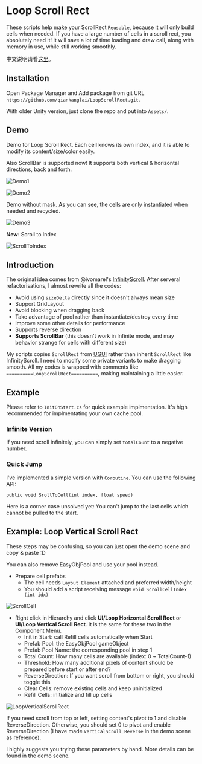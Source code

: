 # Loop Scroll Rect

These scripts help make your ScrollRect `Reusable`, because it will only build cells when needed. If you have a large number of cells in a scroll rect, you absolutely need it! It will save a lot of time loading and draw call, along with memory in use, while still working smoothly.

中文说明请看[这里](http://qiankanglai.me/2015/08/15/LoopScrollRect/)。

## Installation

Open Package Manager and Add package from git URL `https://github.com/qiankanglai/LoopScrollRect.git`.

With older Unity version, just clone the repo and put into `Assets/`.

## Demo

Demo for Loop Scroll Rect. Each cell knows its own index, and it is able to modify its content/size/color easily.

Also ScrollBar is supported now! It supports both vertical & horizontal directions, back and forth.

![Demo1](Images~/demo1.gif)

![Demo2](Images~/demo2.gif)

Demo without mask. As you can see, the cells are only instantiated when needed and recycled.

![Demo3](Images~/demo3.gif)

**New**: Scroll to Index

![ScrollToIndex](Images~/ScrollToIndex.gif)

## Introduction

The original idea comes from @ivomarel's [InfinityScroll](https://github.com/ivomarel/InfinityScroll). After serveral refactorisations, I almost rewrite all the codes:
- Avoid using `sizeDelta` directly since it doesn't always mean size
- Support GridLayout
- Avoid blocking when dragging back
- Take advantage of pool rather than instantiate/destroy every time
- Improve some other details for performance
- Supports reverse direction
- **Supports ScrollBar** (this doesn't work in Infinite mode, and may behavior strange for cells with different size)

My scripts copies `ScrollRect` from [UGUI](https://bitbucket.org/Unity-Technologies/ui) rather than inherit `ScrollRect` like InfinityScroll. I need to modify some private variants to make dragging smooth. All my codes is wrapped with comments like `==========LoopScrollRect==========`, making maintaining a little easier.

## Example

Please refer to `InitOnStart.cs` for quick example implmentation. It's high recommended for implmentating your own cache pool.

### Infinite Version

If you need scroll infinitely, you can simply set `totalCount` to a negative number.

### Quick Jump

I've implemented a simple version with `Coroutine`. You can use the following API:

    public void SrollToCell(int index, float speed)

Here is a corner case unsolved yet: You can't jump to the last cells which cannot be pulled to the start.

## Example: Loop Vertical Scroll Rect

These steps may be confusing, so you can just open the demo scene and copy & paste :D

You can also remove EasyObjPool and use your pool instead.

- Prepare cell prefabs
    - The cell needs `Layout Element` attached and preferred width/height
    - You should add a script receiving message `void ScrollCellIndex (int idx) `

![ScrollCell](Images~/ScrollCell.png)

- Right click in Hierarchy and click **UI/Loop Horizontal Scroll Rect** or **UI/Loop Vertical Scroll Rect**. It is the same for these two in the Component Menu.
    - Init in Start: call Refill cells automatically when Start
    - Prefab Pool: the EasyObjPool gameObject
    - Prefab Pool Name: the corresponding pool in step 1
    - Total Count: How many cells are available (index: 0 ~ TotalCount-1)
    - Threshold: How many additional pixels of content should be prepared before start or after end?
    - ReverseDirection: If you want scroll from bottom or right, you should toggle this
    - Clear Cells: remove existing cells and keep uninitialized
    - Refill Cells: initialize and fill up cells

![LoopVerticalScrollRect](Images~/LoopVerticalScrollRect.png)

If you need scroll from top or left, setting content's pivot to 1 and disable ReverseDirection. Otherwise, you should set 0 to pivot and enable ReverseDirection (I have made `VerticalScroll_Reverse` in the demo scene as reference).

I highly suggests you trying these parameters by hand. More details can be found in the demo scene.
